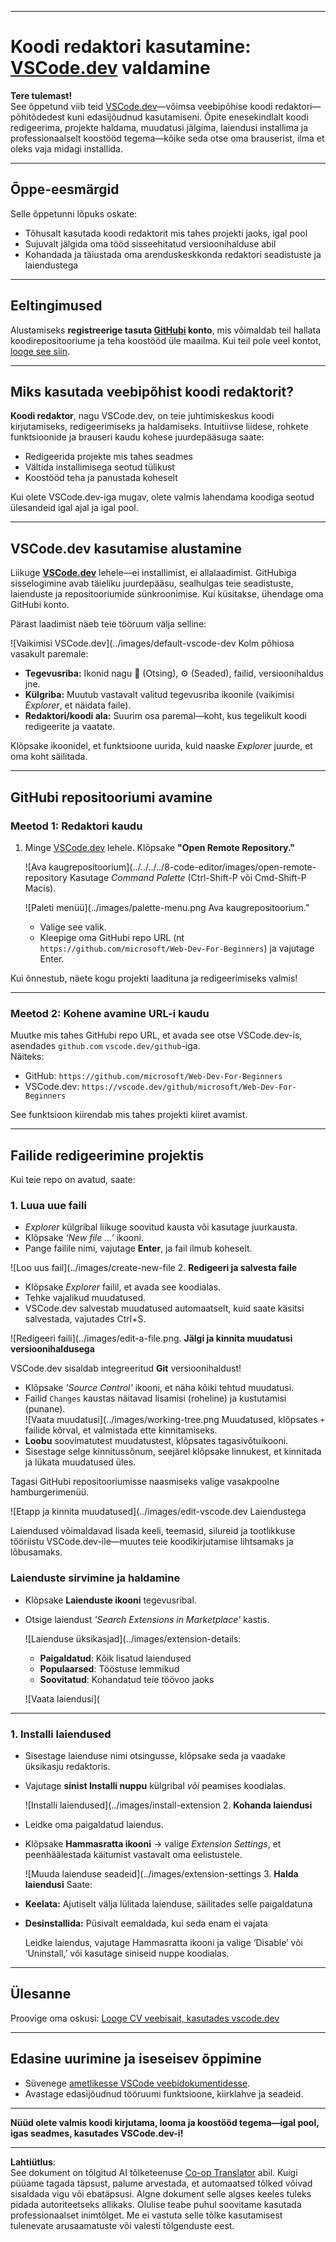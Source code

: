 <!--
CO_OP_TRANSLATOR_METADATA:
{
  "original_hash": "f8d4b0284f3fc1de7eb65073d8338cca",
  "translation_date": "2025-10-11T11:46:56+00:00",
  "source_file": "8-code-editor/1-using-a-code-editor/README.md",
  "language_code": "et"
}
-->
***

# Koodi redaktori kasutamine: [VSCode.dev](https://vscode.dev) valdamine

**Tere tulemast!**  
See õppetund viib teid [VSCode.dev](https://vscode.dev)—võimsa veebipõhise koodi redaktori—põhitõdedest kuni edasijõudnud kasutamiseni. Õpite enesekindlalt koodi redigeerima, projekte haldama, muudatusi jälgima, laiendusi installima ja professionaalselt koostööd tegema—kõike seda otse oma brauserist, ilma et oleks vaja midagi installida.

***

## Õppe-eesmärgid

Selle õppetunni lõpuks oskate:

- Tõhusalt kasutada koodi redaktorit mis tahes projekti jaoks, igal pool
- Sujuvalt jälgida oma tööd sisseehitatud versioonihalduse abil
- Kohandada ja täiustada oma arenduskeskkonda redaktori seadistuste ja laiendustega

***

## Eeltingimused

Alustamiseks **registreerige tasuta [GitHubi](https://github.com) konto**, mis võimaldab teil hallata koodirepositooriume ja teha koostööd üle maailma. Kui teil pole veel kontot, [looge see siin](https://github.com/).

***

## Miks kasutada veebipõhist koodi redaktorit?

**Koodi redaktor**, nagu VSCode.dev, on teie juhtimiskeskus koodi kirjutamiseks, redigeerimiseks ja haldamiseks. Intuitiivse liidese, rohkete funktsioonide ja brauseri kaudu kohese juurdepääsuga saate:

- Redigeerida projekte mis tahes seadmes
- Vältida installimisega seotud tülikust
- Koostööd teha ja panustada koheselt

Kui olete VSCode.dev-iga mugav, olete valmis lahendama koodiga seotud ülesandeid igal ajal ja igal pool.

***

## VSCode.dev kasutamise alustamine

Liikuge **[VSCode.dev](https://vscode.dev)** lehele—ei installimist, ei allalaadimist. GitHubiga sisselogimine avab täieliku juurdepääsu, sealhulgas teie seadistuste, laienduste ja repositooriumide sünkroonimise. Kui küsitakse, ühendage oma GitHubi konto.

Pärast laadimist näeb teie tööruum välja selline:

![Vaikimisi VSCode.dev](../images/default-vscode-dev Kolm põhiosa vasakult paremale:
- **Tegevusriba:** Ikonid nagu 🔎 (Otsing), ⚙️ (Seaded), failid, versioonihaldus jne.
- **Külgriba:** Muutub vastavalt valitud tegevusriba ikoonile (vaikimisi *Explorer*, et näidata faile).
- **Redaktori/koodi ala:** Suurim osa paremal—koht, kus tegelikult koodi redigeerite ja vaatate.

Klõpsake ikoonidel, et funktsioone uurida, kuid naaske _Explorer_ juurde, et oma koht säilitada.

***

## GitHubi repositooriumi avamine

### Meetod 1: Redaktori kaudu

1. Minge [VSCode.dev](https://vscode.dev) lehele. Klõpsake **"Open Remote Repository."**

   ![Ava kaugrepositoorium](../../../../8-code-editor/images/open-remote-repository Kasutage _Command Palette_ (Ctrl-Shift-P või Cmd-Shift-P Macis).

   ![Paleti menüü](../images/palette-menu.png Ava kaugrepositoorium.”
   - Valige see valik.
   - Kleepige oma GitHubi repo URL (nt `https://github.com/microsoft/Web-Dev-For-Beginners`) ja vajutage Enter.

Kui õnnestub, näete kogu projekti laadituna ja redigeerimiseks valmis!

***

### Meetod 2: Kohene avamine URL-i kaudu

Muutke mis tahes GitHubi repo URL, et avada see otse VSCode.dev-is, asendades `github.com` `vscode.dev/github`-iga.  
Näiteks:

- GitHub: `https://github.com/microsoft/Web-Dev-For-Beginners`
- VSCode.dev: `https://vscode.dev/github/microsoft/Web-Dev-For-Beginners`

See funktsioon kiirendab mis tahes projekti kiiret avamist.

***

## Failide redigeerimine projektis

Kui teie repo on avatud, saate:

### 1. **Luua uue faili**
- *Explorer* külgribal liikuge soovitud kausta või kasutage juurkausta.
- Klõpsake _‘New file ...’_ ikooni.
- Pange failile nimi, vajutage **Enter**, ja fail ilmub koheselt.

![Loo uus fail](../images/create-new-file 2. **Redigeeri ja salvesta faile**

- Klõpsake *Explorer* failil, et avada see koodialas.
- Tehke vajalikud muudatused.
- VSCode.dev salvestab muudatused automaatselt, kuid saate käsitsi salvestada, vajutades Ctrl+S.

![Redigeeri faili](../images/edit-a-file.png. **Jälgi ja kinnita muudatusi versioonihaldusega**

VSCode.dev sisaldab integreeritud **Git** versioonihaldust!

- Klõpsake _'Source Control'_ ikooni, et näha kõiki tehtud muudatusi.
- Failid `Changes` kaustas näitavad lisamisi (roheline) ja kustutamisi (punane).  
  ![Vaata muudatusi](../images/working-tree.png Muudatused, klõpsates `+` failide kõrval, et valmistada ette kinnitamiseks.
- **Loobu** soovimatutest muudatustest, klõpsates tagasivõtuikooni.
- Sisestage selge kinnitussõnum, seejärel klõpsake linnukest, et kinnitada ja lükata muudatused üles.

Tagasi GitHubi repositooriumisse naasmiseks valige vasakpoolne hamburgerimenüü.

![Etapp ja kinnita muudatused](../images/edit-vscode.dev Laiendustega

Laiendused võimaldavad lisada keeli, teemasid, silureid ja tootlikkuse tööriistu VSCode.dev-ile—muutes teie koodikirjutamise lihtsamaks ja lõbusamaks.

### Laienduste sirvimine ja haldamine

- Klõpsake **Laienduste ikooni** tegevusribal.
- Otsige laiendust _'Search Extensions in Marketplace'_ kastis.

  ![Laienduse üksikasjad](../images/extension-details:
  - **Paigaldatud**: Kõik lisatud laiendused
  - **Populaarsed**: Tööstuse lemmikud
  - **Soovitatud**: Kohandatud teie töövoo jaoks

  ![Vaata laiendusi](

  

***

### 1. **Installi laiendused**

- Sisestage laienduse nimi otsingusse, klõpsake seda ja vaadake üksikasju redaktoris.
- Vajutage **sinist Installi nuppu** külgribal _või_ peamises koodialas.

  ![Installi laiendused](../images/install-extension 2. **Kohanda laiendusi**

- Leidke oma paigaldatud laiendus.
- Klõpsake **Hammasratta ikooni** → valige _Extension Settings_, et peenhäälestada käitumist vastavalt oma eelistustele.

  ![Muuda laienduse seadeid](../images/extension-settings 3. **Halda laiendusi**
Saate:

- **Keelata:** Ajutiselt välja lülitada laienduse, säilitades selle paigaldatuna
- **Desinstallida:** Püsivalt eemaldada, kui seda enam ei vajata

  Leidke laiendus, vajutage Hammasratta ikooni ja valige ‘Disable’ või ‘Uninstall,’ või kasutage siniseid nuppe koodialas.

***

## Ülesanne

Proovige oma oskusi: [Looge CV veebisait, kasutades vscode.dev](https://github.com/microsoft/Web-Dev-For-Beginners/blob/main/8-code-editor/1-using-a-code-editor/assignment.md)

***

## Edasine uurimine ja iseseisev õppimine

- Süvenege [ametlikesse VSCode veebidokumentidesse](https://code.visualstudio.com/docs/editor/vscode-web?WT.mc_id=academic-0000-alfredodeza).
- Avastage edasijõudnud tööruumi funktsioone, kiirklahve ja seadeid.

***

**Nüüd olete valmis koodi kirjutama, looma ja koostööd tegema—igal pool, igas seadmes, kasutades VSCode.dev-i!**

---

**Lahtiütlus**:  
See dokument on tõlgitud AI tõlketeenuse [Co-op Translator](https://github.com/Azure/co-op-translator) abil. Kuigi püüame tagada täpsust, palume arvestada, et automaatsed tõlked võivad sisaldada vigu või ebatäpsusi. Algne dokument selle algses keeles tuleks pidada autoriteetseks allikaks. Olulise teabe puhul soovitame kasutada professionaalset inimtõlget. Me ei vastuta selle tõlke kasutamisest tulenevate arusaamatuste või valesti tõlgenduste eest.